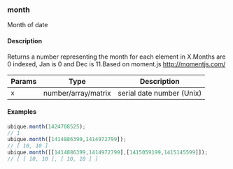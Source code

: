 ### month
Month of date


#### Description

Returns a number representing the month for each element in X.Months are 0 indexed, Jan is 0 and Dec is 11.Based on moment.js http://momentjs.com/


|Params|Type|Description
|---------|----|-----------
|`x` | number/array/matrix | serial date number (Unix)


#### Examples

```js
ubique.month(1424708525);
// 1
ubique.month([1414886399,1414972799]);
// [ 10, 10 ]
ubique.month([[1414886399,1414972799],[1415059199,1415145599]]);
// [ [ 10, 10 ], [ 10, 10 ] ]
```

